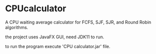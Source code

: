 # CPUcalculator
A CPU waiting average calculator for FCFS,  SJF, SJR, and Round Robin algorithms.

the project uses JavaFX GUI, need JDK11 to run.

to run the program execute 'CPU calculator.jar' file.
